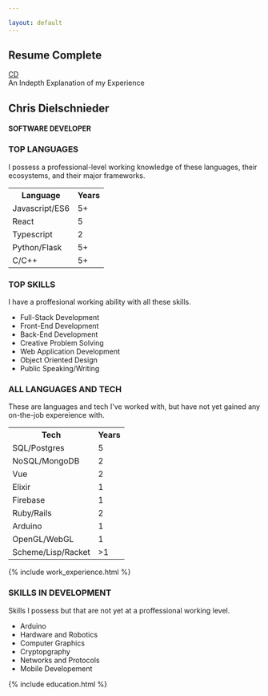 ```yaml
---

layout: default  
---
```

<section class="resume-container resume-complete page-container">
    <div class="resume-heading">
        <h2 class="resume-header complete-resume-header" >Resume Complete</h2>
        <a href="{{ site.url | append: site.baseurl }}">
            <div class="cir icon">CD</div>
        </a>    
        <div  class="resume-header complete-resume-header">An Indepth Explanation of my Experience</div>
    </div>  
    <div class="resume-content">
        <div class="resume-title">
            <h2>Chris Dielschnieder</h2>
            <h4>SOFTWARE DEVELOPER</h4>
        </div>
        <div id="resume-Languages">
            <h3>TOP LANGUAGES</h3>
            <p class="description">I possess a professional-level working knowledge of these languages, their ecosystems, and their major frameworks.</p>
            <table>
                <tr>
                    <th>Language</th>
                    <th>Years</th>
                </tr>
                <tr>
                    <td>Javascript/ES6</td>
                    <td>5+</td>
                </tr>
                <tr>
                    <td>React</td>
                    <td>5</td>
                </tr>
                <tr>
                    <td>Typescript</td>
                    <td>2</td>
                </tr>
                <tr>
                    <td>Python/Flask</td>
                    <td>5+</td>
                </tr>
                <tr>
                    <td>C/C++</td>
                    <td>5+</td>
                </tr>
            </table>
        </div>
        <div id="top-skills">
            <h3>TOP SKILLS</h3>
            <p class="description">I have a proffesional working ability with all these skills. </p>
            <ul>
                <li>Full-Stack Development</li>
                <li>Front-End Development</li>
                <li>Back-End Development</li>
                <li>Creative Problem Solving</li>
                <li>Web Application Development</li>
                <li>Object Oriented Design</li>
                <li>Public Speaking/Writing</li>
            </ul>
        </div>
            <div id="all-langs-tech">
                <h3>ALL LANGUAGES AND TECH</h3>
                <p class="description">These are languages and tech I've worked with, but have not yet gained any on-the-job expereience with.</p>
                <table>
                    <tr>
                        <th>Tech</th>
                        <th>Years</th>
                    </tr>
                    <tr>
                        <td>SQL/Postgres</td>
                        <td>5</td>
                    </tr>
                    <tr>
                        <td>NoSQL/MongoDB</td>
                        <td>2</td>
                    </tr>
                    <tr>
                        <td>Vue</td>
                        <td>2</td>
                    </tr>
                    <tr>
                        <td>Elixir</td>
                        <td>1</td>
                    </tr>
                    <tr>
                        <td>Firebase</td>
                        <td>1</td>
                    </tr>
                    <tr>
                        <td>Ruby/Rails</td>
                        <td>2</td>
                    </tr>
                    <tr>
                        <td>Arduino</td>
                        <td>1</td>
                    </tr>
                    <tr>
                        <td>OpenGL/WebGL</td>
                        <td>1</td>
                    </tr>
                    <tr>
                        <td>Scheme/Lisp/Racket</td>
                        <td>>1</td>
                    </tr>
                </table>
            </div>
            {% include work_experience.html %}
            <div id="intermediate-skills">
                <h3>SKILLS IN DEVELOPMENT</h3>
            <p class="description">Skills I possess but that are not yet at a proffessional working level.</p>
                <ul>
                    <li>Arduino</li>
                    <li>Hardware and Robotics</li>
                    <li>Computer Graphics</li>
                    <li>Cryptopgraphy</li>
                    <li>Networks and Protocols</li>
                    <li>Mobile Developement</li>
                </ul>
            </div>
            {% include education.html %}
    </div>
</section>
